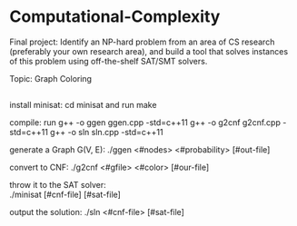 # Computational-Complexity

Final project:
    Identify an NP-hard problem from an area of CS research (preferably your own research area), and build a tool that solves instances of this problem using off-the-shelf SAT/SMT solvers.
    
Topic: Graph Coloring

##

install minisat: cd minisat and run make

compile: run 
             g++ -o ggen ggen.cpp -std=c++11
             g++ -o g2cnf g2cnf.cpp -std=c++11
             g++ -o sln sln.cpp -std=c++11

generate a Graph G(V, E):
            ./ggen <#nodes> <#probability> [#out-file]

convert to CNF: 
            ./g2cnf <#gfile> <#color> [#our-file]

throw it to the SAT solver:  
            ./minisat  [#cnf-file] [#sat-file]

output the solution: 
            ./sln <#cnf-file> [#sat-file]
